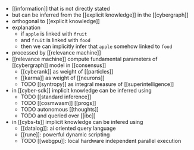 - [[information]] that is not directly stated
- but can be inferred from the [[explicit knowledge]] in the [[cybergraph]]
- orthogonal to [[explicit knowledge]]
- explanation
	- if  `apple` is linked with `fruit`
	- and `fruit` is linked with `food`
	- then we can implicitly infer that `apple` somehow linked to `food`
- processed by [[relevance machine]]
- [[relevance machine]] compute fundamental parameters of [[cybergraph]] model in [[consensus]]
	- [[cyberank]] as weight of [[particles]]
	- [[karma]] as weight of [[neurons]]
	- TODO [[syntropy]] as integral measure of [[superintelligence]]
- in [[cyber-sdk]] implicit knowledge can be inferred using
	- TODO [[standard inference]]
	- TODO [[cosmwasm]] [[progs]]
	- TODO autonomous [[thoughts]]
	- TODO and queried over [[ibc]]
- in [[cybs-ts]] implicit knowledge can be infered using
	- [[datalog]]: ai oriented query language
	- [[rune]]: powerful dynamic scripting
	- TODO [[webgpu]]: local hardware independent parallel execution